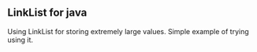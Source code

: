 ## LinkList for java
Using LinkList for storing extremely large values.
Simple example of trying using it.